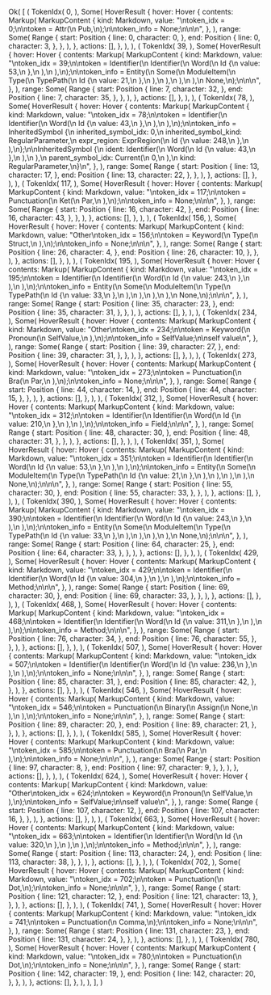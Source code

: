 Ok(
    [
        (
            TokenIdx(
                0,
            ),
            Some(
                HoverResult {
                    hover: Hover {
                        contents: Markup(
                            MarkupContent {
                                kind: Markdown,
                                value: "\ntoken_idx = 0;\n\ntoken = Attr(\n    Pub,\n);\n\ntoken_info = None;\n\n\n",
                            },
                        ),
                        range: Some(
                            Range {
                                start: Position {
                                    line: 0,
                                    character: 0,
                                },
                                end: Position {
                                    line: 0,
                                    character: 3,
                                },
                            },
                        ),
                    },
                    actions: [],
                },
            ),
        ),
        (
            TokenIdx(
                39,
            ),
            Some(
                HoverResult {
                    hover: Hover {
                        contents: Markup(
                            MarkupContent {
                                kind: Markdown,
                                value: "\ntoken_idx = 39;\n\ntoken = Identifier(\n    Identifier(\n        Word(\n            Id {\n                value: 53,\n            },\n        ),\n    ),\n);\n\ntoken_info = Entity(\n    Some(\n        ModuleItem(\n            Type(\n                TypePath(\n                    Id {\n                        value: 21,\n                    },\n                ),\n            ),\n        ),\n    ),\n    None,\n);\n\n\n",
                            },
                        ),
                        range: Some(
                            Range {
                                start: Position {
                                    line: 7,
                                    character: 32,
                                },
                                end: Position {
                                    line: 7,
                                    character: 35,
                                },
                            },
                        ),
                    },
                    actions: [],
                },
            ),
        ),
        (
            TokenIdx(
                78,
            ),
            Some(
                HoverResult {
                    hover: Hover {
                        contents: Markup(
                            MarkupContent {
                                kind: Markdown,
                                value: "\ntoken_idx = 78;\n\ntoken = Identifier(\n    Identifier(\n        Word(\n            Id {\n                value: 43,\n            },\n        ),\n    ),\n);\n\ntoken_info = InheritedSymbol {\n    inherited_symbol_idx: 0,\n    inherited_symbol_kind: RegularParameter,\n    expr_region: ExprRegion(\n        Id {\n            value: 248,\n        },\n    ),\n};\n\nInheritedSymbol {\n    ident: Identifier(\n        Word(\n            Id {\n                value: 43,\n            },\n        ),\n    ),\n    parent_symbol_idx: Current(\n        0,\n    ),\n    kind: RegularParameter,\n}\n",
                            },
                        ),
                        range: Some(
                            Range {
                                start: Position {
                                    line: 13,
                                    character: 17,
                                },
                                end: Position {
                                    line: 13,
                                    character: 22,
                                },
                            },
                        ),
                    },
                    actions: [],
                },
            ),
        ),
        (
            TokenIdx(
                117,
            ),
            Some(
                HoverResult {
                    hover: Hover {
                        contents: Markup(
                            MarkupContent {
                                kind: Markdown,
                                value: "\ntoken_idx = 117;\n\ntoken = Punctuation(\n    Ket(\n        Par,\n    ),\n);\n\ntoken_info = None;\n\n\n",
                            },
                        ),
                        range: Some(
                            Range {
                                start: Position {
                                    line: 16,
                                    character: 42,
                                },
                                end: Position {
                                    line: 16,
                                    character: 43,
                                },
                            },
                        ),
                    },
                    actions: [],
                },
            ),
        ),
        (
            TokenIdx(
                156,
            ),
            Some(
                HoverResult {
                    hover: Hover {
                        contents: Markup(
                            MarkupContent {
                                kind: Markdown,
                                value: "Other\ntoken_idx = 156;\n\ntoken = Keyword(\n    Type(\n        Struct,\n    ),\n);\n\ntoken_info = None;\n\n\n",
                            },
                        ),
                        range: Some(
                            Range {
                                start: Position {
                                    line: 26,
                                    character: 4,
                                },
                                end: Position {
                                    line: 26,
                                    character: 10,
                                },
                            },
                        ),
                    },
                    actions: [],
                },
            ),
        ),
        (
            TokenIdx(
                195,
            ),
            Some(
                HoverResult {
                    hover: Hover {
                        contents: Markup(
                            MarkupContent {
                                kind: Markdown,
                                value: "\ntoken_idx = 195;\n\ntoken = Identifier(\n    Identifier(\n        Word(\n            Id {\n                value: 243,\n            },\n        ),\n    ),\n);\n\ntoken_info = Entity(\n    Some(\n        ModuleItem(\n            Type(\n                TypePath(\n                    Id {\n                        value: 33,\n                    },\n                ),\n            ),\n        ),\n    ),\n    None,\n);\n\n\n",
                            },
                        ),
                        range: Some(
                            Range {
                                start: Position {
                                    line: 35,
                                    character: 23,
                                },
                                end: Position {
                                    line: 35,
                                    character: 31,
                                },
                            },
                        ),
                    },
                    actions: [],
                },
            ),
        ),
        (
            TokenIdx(
                234,
            ),
            Some(
                HoverResult {
                    hover: Hover {
                        contents: Markup(
                            MarkupContent {
                                kind: Markdown,
                                value: "Other\ntoken_idx = 234;\n\ntoken = Keyword(\n    Pronoun(\n        SelfValue,\n    ),\n);\n\ntoken_info = SelfValue;\n\nself value\n",
                            },
                        ),
                        range: Some(
                            Range {
                                start: Position {
                                    line: 39,
                                    character: 27,
                                },
                                end: Position {
                                    line: 39,
                                    character: 31,
                                },
                            },
                        ),
                    },
                    actions: [],
                },
            ),
        ),
        (
            TokenIdx(
                273,
            ),
            Some(
                HoverResult {
                    hover: Hover {
                        contents: Markup(
                            MarkupContent {
                                kind: Markdown,
                                value: "\ntoken_idx = 273;\n\ntoken = Punctuation(\n    Bra(\n        Par,\n    ),\n);\n\ntoken_info = None;\n\n\n",
                            },
                        ),
                        range: Some(
                            Range {
                                start: Position {
                                    line: 44,
                                    character: 14,
                                },
                                end: Position {
                                    line: 44,
                                    character: 15,
                                },
                            },
                        ),
                    },
                    actions: [],
                },
            ),
        ),
        (
            TokenIdx(
                312,
            ),
            Some(
                HoverResult {
                    hover: Hover {
                        contents: Markup(
                            MarkupContent {
                                kind: Markdown,
                                value: "\ntoken_idx = 312;\n\ntoken = Identifier(\n    Identifier(\n        Word(\n            Id {\n                value: 210,\n            },\n        ),\n    ),\n);\n\ntoken_info = Field;\n\n\n",
                            },
                        ),
                        range: Some(
                            Range {
                                start: Position {
                                    line: 48,
                                    character: 30,
                                },
                                end: Position {
                                    line: 48,
                                    character: 31,
                                },
                            },
                        ),
                    },
                    actions: [],
                },
            ),
        ),
        (
            TokenIdx(
                351,
            ),
            Some(
                HoverResult {
                    hover: Hover {
                        contents: Markup(
                            MarkupContent {
                                kind: Markdown,
                                value: "\ntoken_idx = 351;\n\ntoken = Identifier(\n    Identifier(\n        Word(\n            Id {\n                value: 53,\n            },\n        ),\n    ),\n);\n\ntoken_info = Entity(\n    Some(\n        ModuleItem(\n            Type(\n                TypePath(\n                    Id {\n                        value: 21,\n                    },\n                ),\n            ),\n        ),\n    ),\n    None,\n);\n\n\n",
                            },
                        ),
                        range: Some(
                            Range {
                                start: Position {
                                    line: 55,
                                    character: 30,
                                },
                                end: Position {
                                    line: 55,
                                    character: 33,
                                },
                            },
                        ),
                    },
                    actions: [],
                },
            ),
        ),
        (
            TokenIdx(
                390,
            ),
            Some(
                HoverResult {
                    hover: Hover {
                        contents: Markup(
                            MarkupContent {
                                kind: Markdown,
                                value: "\ntoken_idx = 390;\n\ntoken = Identifier(\n    Identifier(\n        Word(\n            Id {\n                value: 243,\n            },\n        ),\n    ),\n);\n\ntoken_info = Entity(\n    Some(\n        ModuleItem(\n            Type(\n                TypePath(\n                    Id {\n                        value: 33,\n                    },\n                ),\n            ),\n        ),\n    ),\n    None,\n);\n\n\n",
                            },
                        ),
                        range: Some(
                            Range {
                                start: Position {
                                    line: 64,
                                    character: 25,
                                },
                                end: Position {
                                    line: 64,
                                    character: 33,
                                },
                            },
                        ),
                    },
                    actions: [],
                },
            ),
        ),
        (
            TokenIdx(
                429,
            ),
            Some(
                HoverResult {
                    hover: Hover {
                        contents: Markup(
                            MarkupContent {
                                kind: Markdown,
                                value: "\ntoken_idx = 429;\n\ntoken = Identifier(\n    Identifier(\n        Word(\n            Id {\n                value: 304,\n            },\n        ),\n    ),\n);\n\ntoken_info = Method;\n\n\n",
                            },
                        ),
                        range: Some(
                            Range {
                                start: Position {
                                    line: 69,
                                    character: 30,
                                },
                                end: Position {
                                    line: 69,
                                    character: 33,
                                },
                            },
                        ),
                    },
                    actions: [],
                },
            ),
        ),
        (
            TokenIdx(
                468,
            ),
            Some(
                HoverResult {
                    hover: Hover {
                        contents: Markup(
                            MarkupContent {
                                kind: Markdown,
                                value: "\ntoken_idx = 468;\n\ntoken = Identifier(\n    Identifier(\n        Word(\n            Id {\n                value: 311,\n            },\n        ),\n    ),\n);\n\ntoken_info = Method;\n\n\n",
                            },
                        ),
                        range: Some(
                            Range {
                                start: Position {
                                    line: 76,
                                    character: 34,
                                },
                                end: Position {
                                    line: 76,
                                    character: 55,
                                },
                            },
                        ),
                    },
                    actions: [],
                },
            ),
        ),
        (
            TokenIdx(
                507,
            ),
            Some(
                HoverResult {
                    hover: Hover {
                        contents: Markup(
                            MarkupContent {
                                kind: Markdown,
                                value: "\ntoken_idx = 507;\n\ntoken = Identifier(\n    Identifier(\n        Word(\n            Id {\n                value: 236,\n            },\n        ),\n    ),\n);\n\ntoken_info = None;\n\n\n",
                            },
                        ),
                        range: Some(
                            Range {
                                start: Position {
                                    line: 85,
                                    character: 31,
                                },
                                end: Position {
                                    line: 85,
                                    character: 42,
                                },
                            },
                        ),
                    },
                    actions: [],
                },
            ),
        ),
        (
            TokenIdx(
                546,
            ),
            Some(
                HoverResult {
                    hover: Hover {
                        contents: Markup(
                            MarkupContent {
                                kind: Markdown,
                                value: "\ntoken_idx = 546;\n\ntoken = Punctuation(\n    Binary(\n        Assign(\n            None,\n        ),\n    ),\n);\n\ntoken_info = None;\n\n\n",
                            },
                        ),
                        range: Some(
                            Range {
                                start: Position {
                                    line: 89,
                                    character: 20,
                                },
                                end: Position {
                                    line: 89,
                                    character: 21,
                                },
                            },
                        ),
                    },
                    actions: [],
                },
            ),
        ),
        (
            TokenIdx(
                585,
            ),
            Some(
                HoverResult {
                    hover: Hover {
                        contents: Markup(
                            MarkupContent {
                                kind: Markdown,
                                value: "\ntoken_idx = 585;\n\ntoken = Punctuation(\n    Bra(\n        Par,\n    ),\n);\n\ntoken_info = None;\n\n\n",
                            },
                        ),
                        range: Some(
                            Range {
                                start: Position {
                                    line: 97,
                                    character: 8,
                                },
                                end: Position {
                                    line: 97,
                                    character: 9,
                                },
                            },
                        ),
                    },
                    actions: [],
                },
            ),
        ),
        (
            TokenIdx(
                624,
            ),
            Some(
                HoverResult {
                    hover: Hover {
                        contents: Markup(
                            MarkupContent {
                                kind: Markdown,
                                value: "Other\ntoken_idx = 624;\n\ntoken = Keyword(\n    Pronoun(\n        SelfValue,\n    ),\n);\n\ntoken_info = SelfValue;\n\nself value\n",
                            },
                        ),
                        range: Some(
                            Range {
                                start: Position {
                                    line: 107,
                                    character: 12,
                                },
                                end: Position {
                                    line: 107,
                                    character: 16,
                                },
                            },
                        ),
                    },
                    actions: [],
                },
            ),
        ),
        (
            TokenIdx(
                663,
            ),
            Some(
                HoverResult {
                    hover: Hover {
                        contents: Markup(
                            MarkupContent {
                                kind: Markdown,
                                value: "\ntoken_idx = 663;\n\ntoken = Identifier(\n    Identifier(\n        Word(\n            Id {\n                value: 320,\n            },\n        ),\n    ),\n);\n\ntoken_info = Method;\n\n\n",
                            },
                        ),
                        range: Some(
                            Range {
                                start: Position {
                                    line: 113,
                                    character: 24,
                                },
                                end: Position {
                                    line: 113,
                                    character: 38,
                                },
                            },
                        ),
                    },
                    actions: [],
                },
            ),
        ),
        (
            TokenIdx(
                702,
            ),
            Some(
                HoverResult {
                    hover: Hover {
                        contents: Markup(
                            MarkupContent {
                                kind: Markdown,
                                value: "\ntoken_idx = 702;\n\ntoken = Punctuation(\n    Dot,\n);\n\ntoken_info = None;\n\n\n",
                            },
                        ),
                        range: Some(
                            Range {
                                start: Position {
                                    line: 121,
                                    character: 12,
                                },
                                end: Position {
                                    line: 121,
                                    character: 13,
                                },
                            },
                        ),
                    },
                    actions: [],
                },
            ),
        ),
        (
            TokenIdx(
                741,
            ),
            Some(
                HoverResult {
                    hover: Hover {
                        contents: Markup(
                            MarkupContent {
                                kind: Markdown,
                                value: "\ntoken_idx = 741;\n\ntoken = Punctuation(\n    Comma,\n);\n\ntoken_info = None;\n\n\n",
                            },
                        ),
                        range: Some(
                            Range {
                                start: Position {
                                    line: 131,
                                    character: 23,
                                },
                                end: Position {
                                    line: 131,
                                    character: 24,
                                },
                            },
                        ),
                    },
                    actions: [],
                },
            ),
        ),
        (
            TokenIdx(
                780,
            ),
            Some(
                HoverResult {
                    hover: Hover {
                        contents: Markup(
                            MarkupContent {
                                kind: Markdown,
                                value: "\ntoken_idx = 780;\n\ntoken = Punctuation(\n    Dot,\n);\n\ntoken_info = None;\n\n\n",
                            },
                        ),
                        range: Some(
                            Range {
                                start: Position {
                                    line: 142,
                                    character: 19,
                                },
                                end: Position {
                                    line: 142,
                                    character: 20,
                                },
                            },
                        ),
                    },
                    actions: [],
                },
            ),
        ),
    ],
)